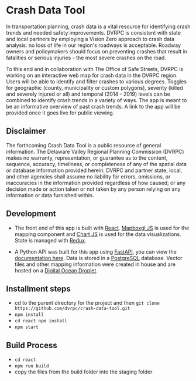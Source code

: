 # Crash Data Tool
In transportation planning, crash data is a vital resource for identifying crash trends and needed safety improvements. DVRPC is consistent with state and local partners by employing a Vision Zero approach to crash data analysis: no loss of life in our region's roadways is acceptable. Roadway owners and policymakers should focus on preventing crashes that result in fatalities or serious injuries - the most severe crashes on the road.

To this end and in collaboration with The Office of Safe Streets, DVRPC is working on an interactive web map for crash data in the DVRPC region. Users will be able to identify and filter crashes to various degrees. Toggles for geographic (county, municipality or custom polygons), severity (killed and severely injured or all) and temporal (2014 - 2019) levels can be combined to identify crash trends in a variety of ways. The app is meant to be an informative overview of past crash trends. A link to the app will be provided once it goes live for public viewing. 

## Disclaimer
The forthcoming Crash Data Tool is a public resource of general information. The Delaware Valley Regional Planning Commission (DVRPC) makes no warranty, representation, or guarantee as to the content, sequence, accuracy, timeliness, or completeness of any of the spatial data or database information provided herein. DVRPC and partner state, local, and other agencies shall assume no liability for errors, omissions, or inaccuracies in the information provided regardless of how caused; or any decision made or action taken or not taken by any person relying on any information or data furnished within.

## Development
* The front end of this app is built with <a href="https://reactjs.org/">React</a>. <a href="https://docs.mapbox.com/mapbox-gl-js/api/">Mapboxgl JS</a> is used for the mapping component and <a href="">Chart JS</a> is used for the data visualizations. State is managed with <a href="https://redux.js.org/">Redux</a>.

* A Python API was built for this app using <a href="https://fastapi.tiangolo.com/">FastAPI</a>, you can view the <a href="https://alpha.dvrpc.org/api/crash-data/v1/docs">documentation here</a>. Data is stored in a <a href="https://www.postgresql.org/">PostgreSQL</a> database. Vector tiles and other mapping information were created in house and are hosted on a <a href="https://www.digitalocean.com/">Digital Ocean Droplet</a>.

## Installment steps
* cd to the parent directory for the project and then `git clone https://github.com/dvrpc/crash-data-tool.git`
* `npm install` 
* `cd react npm install`
* `npm start`

## Build Process
* `cd react`
* `npm run build`
* copy the files from the build folder into the staging folder
